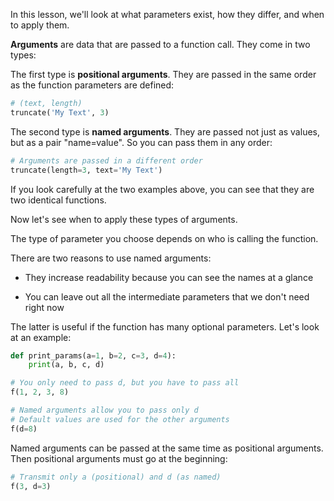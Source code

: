 
In this lesson, we'll look at what parameters exist, how they differ, and when to apply them.

**Arguments** are data that are passed to a function call. They come in two types:

The first type is **positional arguments**. They are passed in the same order as the function parameters are defined:

```python
# (text, length)
truncate('My Text', 3)
```

The second type is **named arguments**. They are passed not just as values, but as a pair "name=value". So you can pass them in any order:

```python
# Arguments are passed in a different order
truncate(length=3, text='My Text')
```

If you look carefully at the two examples above, you can see that they are two identical functions.

Now let's see when to apply these types of arguments.

The type of parameter you choose depends on who is calling the function.

There are two reasons to use named arguments:

* They increase readability because you can see the names at a glance

* You can leave out all the intermediate parameters that we don't need right now

The latter is useful if the function has many optional parameters. Let's look at an example:

```python
def print_params(a=1, b=2, c=3, d=4):
    print(a, b, c, d)

# You only need to pass d, but you have to pass all
f(1, 2, 3, 8)

# Named arguments allow you to pass only d
# Default values are used for the other arguments
f(d=8)
```

Named arguments can be passed at the same time as positional arguments. Then positional arguments must go at the beginning:

```python
# Transmit only a (positional) and d (as named)
f(3, d=3)
```
